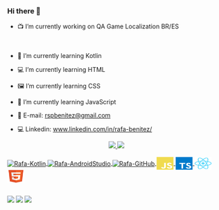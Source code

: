 ### Hi there 👋


- 📺 I’m currently working on QA Game Localization BR/ES<br>

<br>

- 📱 I’m currently learning Kotlin
- 💻 I’m currently learning HTML
- 🖼 I’m currently learning CSS
- 🎫 I’m currently learning JavaScript<br>

 
- 📧 E-mail: rspbenitez@gmail.com
- 💻 Linkedin: www.linkedin.com/in/rafa-benitez/

<div align="center">
  <a href="https://github.com/benitezrafa">
  <img height="180em" src="https://github-readme-stats.vercel.app/api?username=benitezrafa&show_icons=true&theme=dark&include_all_commits=true&count_private=true"/>
  <img height="180em" src="https://github-readme-stats.vercel.app/api/top-langs/?username=benitezrafa&layout=compact&langs_count=7&theme=dark"/>
</div>

<div style="display: inline_block"><br>
   
  <img align="center" alt="Rafa-Kotlin" height="30" width="40" src="https://cdn.jsdelivr.net/gh/devicons/devicon/icons/kotlin/kotlin-original.svg" />
  <img align="center" alt="Rafa-AndroidStudio" height="30" width="40" src="https://cdn.jsdelivr.net/gh/devicons/devicon/icons/androidstudio/androidstudio-original.svg" />
  <img align="center" alt="Rafa-GitHub" height="30" width="40" src="https://cdn.jsdelivr.net/gh/devicons/devicon/icons/github/github-original.svg" />
  <img align="center" alt="Rafa-Js" height="30" width="40" src="https://raw.githubusercontent.com/devicons/devicon/master/icons/javascript/javascript-plain.svg">
  <img align="center" alt="Rafa-Ts" height="30" width="40" src="https://raw.githubusercontent.com/devicons/devicon/master/icons/typescript/typescript-plain.svg">
  <img align="center" alt="Rafa-React" height="30" width="40" src="https://raw.githubusercontent.com/devicons/devicon/master/icons/react/react-original.svg">
  <img align="center" alt="Rafa-HTML" height="30" width="40" src="https://raw.githubusercontent.com/devicons/devicon/master/icons/html5/html5-original.svg">

          
           
          
</div>

  ##
  
  <div> 
  <a href="https://www.instagram.com/rafbenitez" target="_blank"><img src="https://img.shields.io/badge/-Instagram-%23E4405F?style=for-the-badge&logo=instagram&logoColor=white" target="_blank"></a>
  <a href = "mailto:rspbenitez@gmail.com"><img src="https://img.shields.io/badge/-Gmail-%23333?style=for-the-badge&logo=gmail&logoColor=white" target="_blank"></a>
  <a href="https://www.linkedin.com/in/rafa-benitez/" target="_blank"><img src="https://img.shields.io/badge/-LinkedIn-%230077B5?style=for-the-badge&logo=linkedin&logoColor=white" target="_blank"></a> 
 
</div>
